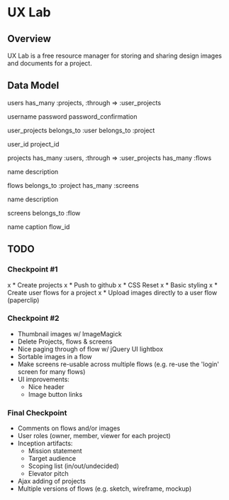 # UX Lab

## Overview

UX Lab is a free resource manager for storing and sharing design images and documents for a project.

## Data Model

users
  has_many :projects, :through => :user_projects

  username
  password
  password_confirmation

user_projects
  belongs_to :user
  belongs_to :project

  user_id
  project_id

projects
  has_many :users, :through => :user_projects
  has_many :flows

  name
  description

flows
  belongs_to :project
  has_many :screens

  name
  description

screens
  belongs_to :flow

  name
  caption
  flow_id

## TODO

### Checkpoint #1

x * Create projects
x * Push to github
x * CSS Reset
x * Basic styling
x * Create user flows for a project
x * Upload images directly to a user flow (paperclip)

### Checkpoint #2

* Thumbnail images w/ ImageMagick
* Delete Projects, flows & screens
* Nice paging through of flow w/ jQuery UI lightbox
* Sortable images in a flow
* Make screens re-usable across multiple flows (e.g. re-use the 'login' screen for many flows)
* UI improvements:
  * Nice header
  * Image button links

### Final Checkpoint

* Comments on flows and/or images
* User roles (owner, member, viewer for each project)
* Inception artifacts:
  * Mission statement
  * Target audience
  * Scoping list (in/out/undecided)
  * Elevator pitch
* Ajax adding of projects
* Multiple versions of flows (e.g. sketch, wireframe, mockup)
